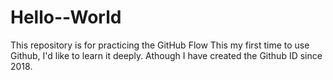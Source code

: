 # Hello--World
This repository is for practicing the GitHub Flow
This my first time to use Github, I'd like to learn it deeply.
Athough I have created the Github ID since 2018.
